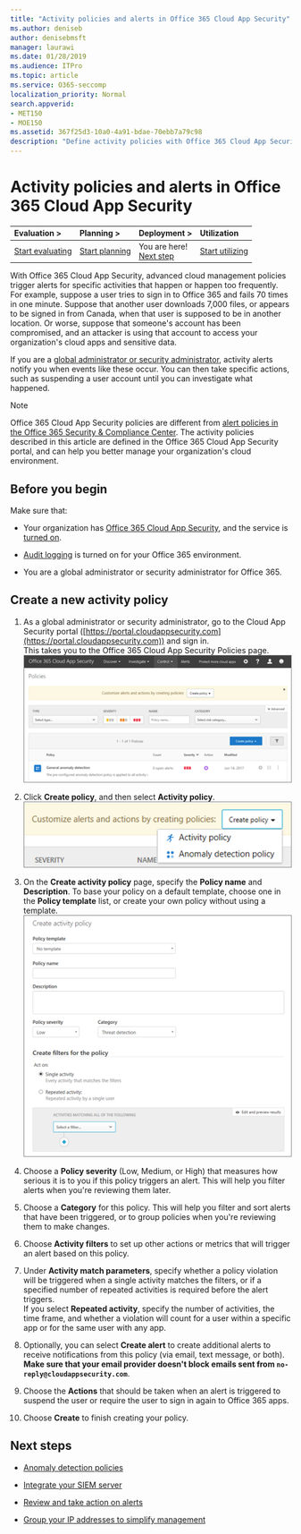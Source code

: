 ```yaml
---
title: "Activity policies and alerts in Office 365 Cloud App Security"
ms.author: deniseb
author: denisebmsft
manager: laurawi
ms.date: 01/28/2019
ms.audience: ITPro
ms.topic: article
ms.service: O365-seccomp
localization_priority: Normal
search.appverid:
- MET150
- MOE150
ms.assetid: 367f25d3-10a0-4a91-bdae-70ebb7a79c98
description: "Define activity policies with Office 365 Cloud App Security to set up alerts to trigger when specific activities happen or happen too frequently. By setting up policies to trigger alerts, you can be notified about and monitor specific activities."
---
```


# Activity policies and alerts in Office 365 Cloud App Security

|****Evaluation** \>**|****Planning** \>**|****Deployment** \>**|****Utilization****|
|:-----|:-----|:-----|:-----|
|[Start evaluating](office-365-cas-overview.md) <br/> |[Start planning](get-ready-for-office-365-cas.md) <br/> |You are here!  <br/> [Next step](anomaly-detection-policies-in-ocas.md) <br/> |[Start utilizing](utilization-activities-for-ocas.md) <br/> |
   
With Office 365 Cloud App Security, advanced cloud management policies trigger alerts for specific activities that happen or happen too frequently. For example, suppose a user tries to sign in to Office 365 and fails 70 times in one minute. Suppose that another user downloads 7,000 files, or appears to be signed in from Canada, when that user is supposed to be in another location. Or worse, suppose that someone's account has been compromised, and an attacker is using that account to access your organization's cloud apps and sensitive data.
  
If you are a [global administrator or security administrator](permissions-in-the-security-and-compliance-center.md), activity alerts notify you when events like these occur. You can then take specific actions, such as suspending a user account until you can investigate what happened.
  
> [!NOTE]
> Office 365 Cloud App Security policies are different from [alert policies in the Office 365 Security &amp; Compliance Center](alert-policies.md). The activity policies described in this article are defined in the Office 365 Cloud App Security portal, and can help you better manage your organization's cloud environment. 
  
## Before you begin

Make sure that:
  
- Your organization has [Office 365 Cloud App Security](office-365-cas-overview.md), and the service is [turned on](turn-on-office-365-cas.md).
    
- [Audit logging](turn-audit-log-search-on-or-off.md) is turned on for your Office 365 environment. 
    
- You are a global administrator or security administrator for Office 365.
    
## Create a new activity policy

1. As a global administrator or security administrator, go to the Cloud App Security portal ([https://portal.cloudappsecurity.com](https://portal.cloudappsecurity.com)) and sign in. <br>This takes you to the Office 365 Cloud App Security Policies page.<br>![When you go to the Office 365 Cloud App Security portal, you start with the Policies page](media/5cb8833c-4e08-438c-bab3-91b5106f6f3f.png)
  
2. Click **Create policy**, and then select **Activity policy**.<br>![When you create a policy in O365 CAS, you can choose between Activity policies and Anomaly Detection policies.](media/79f34535-ddf9-4a5b-a0a3-8766bf9c174c.png)
  
3. On the **Create activity policy** page, specify the **Policy name** and **Description**. To base your policy on a default template, choose one in the **Policy template** list, or create your own policy without using a template.<br>![You can create activity policies with Office 365 Cloud App Security.](media/4083a76f-7074-4d6a-8200-6d76d49259d7.png)
  
4. Choose a **Policy severity** (Low, Medium, or High) that measures how serious it is to you if this policy triggers an alert. This will help you filter alerts when you're reviewing them later. 
    
5. Choose a **Category** for this policy. This will help you filter and sort alerts that have been triggered, or to group policies when you're reviewing them to make changes. 
    
6. Choose **Activity filters** to set up other actions or metrics that will trigger an alert based on this policy. 
    
7. Under **Activity match parameters**, specify whether a policy violation will be triggered when a single activity matches the filters, or if a specified number of repeated activities is required before the alert triggers.<br>If you select **Repeated activity**, specify the number of activities, the time frame, and whether a violation will count for a user within a specific app or for the same user with any app.
    
8. Optionally, you can select **Create alert** to create additional alerts to receive notifications from this policy (via email, text message, or both).<br>**Make sure that your email provider doesn't block emails sent from `no-reply@cloudappsecurity.com`**. 
  
9. Choose the **Actions** that should be taken when an alert is triggered to suspend the user or require the user to sign in again to Office 365 apps. 
    
10. Choose **Create** to finish creating your policy. 
    
## Next steps

- [Anomaly detection policies](anomaly-detection-policies-in-ocas.md)
    
- [Integrate your SIEM server](integrate-your-siem-server-with-office-365-cas.md)
    
- [Review and take action on alerts](review-office-365-cas-alerts.md)
    
- [Group your IP addresses to simplify management](group-your-ip-addresses-in-ocas.md)
    

